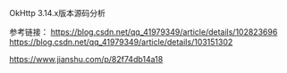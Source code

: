 
OkHttp 3.14.x版本源码分析

参考链接：
https://blog.csdn.net/qq_41979349/article/details/102823696
https://blog.csdn.net/qq_41979349/article/details/103151302

https://www.jianshu.com/p/82f74db14a18
